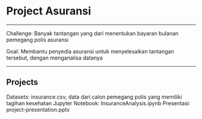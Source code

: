 # Project Asuransi
---
Challenge: Banyak tantangan yang dari menentukan bayaran bulanan pemegang polis asuransi

Goal: Membantu penyedia asuransi untuk menyelesaikan tantangan tersebut, dengan menganalisa datanya

---
## Projects

Datasets: insurance.csv, data dari calon pemegang polis yang memiliki tagihan kesehatan
Jupyter Notebook: InsuranceAnalysis.ipynb
Presentasi: project-presentation.pptx

